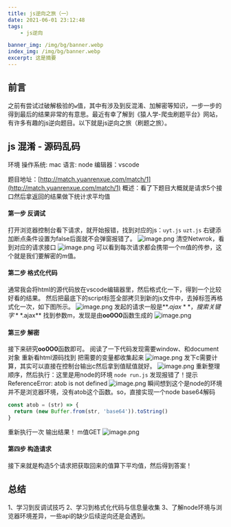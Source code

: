 ```yaml
---
title: js逆向之旅（一）
date: 2021-06-01 23:12:48
tags:
	- js逆向

banner_img: /img/bg/banner.webp
index_img: /img/bg/banner.webp
excerpt: 这是摘要
---
```



## 前言


之前有尝试过破解极验的`w`值，其中有涉及到反混淆、加解密等知识，一步一步的得到最后的结果非常的有意思。最近有幸了解到《猿人学-爬虫刷题平台》网站，有许多有趣的js逆向题目。以下就是js逆向之旅（刷题之旅）。


## js 混淆 - 源码乱码
环境
操作系统: mac
语言: node
编辑器：vscode


题目地址：[http://match.yuanrenxue.com/match/1](http://match.yuanrenxue.com/match/1)
概述：看了下题目大概就是请求5个接口然后拿返回的结果做下统计求平均值
#### 第一步 反调试
打开浏览器控制台看下请求，就开始报错，找到对应的js：`uyt.js` `uzt.js`
右键添加断点条件设置为false后面就不会弹窗报错了。
![image.png](https://cdn.nlark.com/yuque/0/2021/png/151680/1622562064467-35f5a77c-27af-4f4c-b84b-07ed75b87a0a.png#height=373&id=rzlkY&margin=%5Bobject%20Object%5D&name=image.png&originHeight=746&originWidth=1230&originalType=binary&size=119500&status=done&style=none&width=615)
清空Netwrok，看到对应的请求接口 
![image.png](https://cdn.nlark.com/yuque/0/2021/png/151680/1622562187800-876e4fe3-9913-4958-9a3f-da6934596b90.png#height=91&id=VKqXW&margin=%5Bobject%20Object%5D&name=image.png&originHeight=182&originWidth=1704&originalType=binary&size=41755&status=done&style=none&width=852)
可以看到每次请求都会携带一个m值的传参，这个就是我们要解密的m值。

#### 第二步 格式化代码
通常我会将html的源代码放在vscode编辑器里，然后格式化一下，得到一个比较好看的结果。
然后把最底下的script标签全部拷贝到新的js文件中，去掉标签再格式化一次，如下图所示。
![image.png](https://cdn.nlark.com/yuque/0/2021/png/151680/1622562603808-1aa3f000-bbb2-4359-8ffe-7097abe041fc.png#height=431&id=Cw4wk&margin=%5Bobject%20Object%5D&name=image.png&originHeight=862&originWidth=908&originalType=binary&size=92346&status=done&style=none&width=454)
发起的请求一般是**$.ajax**，搜索关键字 **$.ajax**
找到参数m，发现是由**oo0O0**函数生成的
![image.png](https://cdn.nlark.com/yuque/0/2021/png/151680/1622562874665-bedd3de8-b79c-424a-984f-dd26fbbafeff.png#height=95&id=TxLRw&margin=%5Bobject%20Object%5D&name=image.png&originHeight=190&originWidth=1142&originalType=binary&size=43356&status=done&style=none&width=571)
#### 第三步 解密
接下来研究**oo0O0**函数即可。
阅读了一下代码发现需要window、和document对象 重新看html源码找到
把需要的变量都收集起来
![image.png](https://cdn.nlark.com/yuque/0/2021/png/151680/1622564194490-44c74078-140d-4068-9abe-985da6644164.png#height=127&id=olfgr&margin=%5Bobject%20Object%5D&name=image.png&originHeight=254&originWidth=1736&originalType=binary&size=66569&status=done&style=none&width=868)
发下c需要计算，其实可以直接在控制台输出c然后拿到值赋值就好。
![image.png](https://cdn.nlark.com/yuque/0/2021/png/151680/1622564439686-8d6af3f2-c00e-4bc4-b62e-e68e23c09225.png#height=287&id=N6B6s&margin=%5Bobject%20Object%5D&name=image.png&originHeight=574&originWidth=1262&originalType=binary&size=102406&status=done&style=none&width=631)
重新整理顺序，然后执行：这里是用node的环境 `node run.js`
发现报错了！提示 ReferenceError: atob is not defined
![image.png](https://cdn.nlark.com/yuque/0/2021/png/151680/1622564582018-04eff6fc-5188-4a8c-b9db-399ec38c214f.png#height=57&id=BU0vp&margin=%5Bobject%20Object%5D&name=image.png&originHeight=114&originWidth=1244&originalType=binary&size=16218&status=done&style=none&width=622)
瞬间想到这个是node的环境并不是浏览器环境，没有atob这个函数。so，直接实现一个node base64解码
```javascript
const atob = (str) => {
  return (new Buffer.from(str, 'base64')).toString()
}
```
重新执行一次 输出结果！ m值GET
![image.png](https://cdn.nlark.com/yuque/0/2021/png/151680/1622565241837-2a29c26a-f984-4d29-a119-4b2fa21a5dfd.png#height=58&id=xT3hH&margin=%5Bobject%20Object%5D&name=image.png&originHeight=116&originWidth=804&originalType=binary&size=11896&status=done&style=none&width=402)
#### 第四步 构造请求
接下来就是构造5个请求把获取回来的值算下平均值，然后得到答案！




## 总结


1、学习到反调试技巧
2、学习到格式化代码与信息量收集
3、了解node环境与浏览器环境差异，一些api的缺少后续逆向还是会遇到。